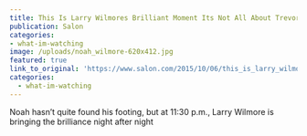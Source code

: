 ```yaml
---
title: This Is Larry Wilmores Brilliant Moment Its Not All About Trevor Noah on Comedy Central
publication: Salon
categories: 
- what-im-watching
image: /uploads/noah_wilmore-620x412.jpg
featured: true
link_to_original: 'https://www.salon.com/2015/10/06/this_is_larry_wilmores_brilliant_moment_its_not_all_about_trevor_noah_on_comedy_central/'
categories:
  - what-im-watching
---
```

Noah hasn’t quite found his footing, but at 11:30 p.m., Larry Wilmore is bringing the brilliance night after night